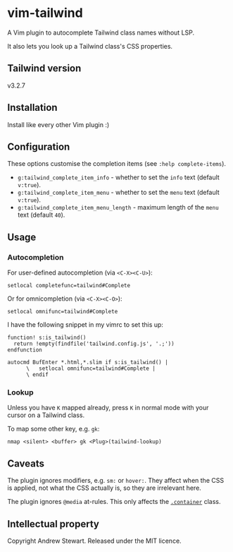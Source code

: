 # vim-tailwind

A Vim plugin to autocomplete Tailwind class names without LSP.

It also lets you look up a Tailwind class's CSS properties.


## Tailwind version

v3.2.7


## Installation

Install like every other Vim plugin :)


## Configuration

These options customise the completion items (see `:help complete-items`).

- `g:tailwind_complete_item_info` - whether to set the `info` text (default `v:true`).
- `g:tailwind_complete_item_menu` - whether to set the `menu` text (default `v:true`).
- `g:tailwind_complete_item_menu_length` - maximum length of the `menu` text (default `40`).


## Usage

### Autocompletion

For user-defined autocompletion (via `<C-X><C-U>`):

```vim
setlocal completefunc=tailwind#Complete
```

Or for omnicompletion (via `<C-X><C-O>`):

```vim
setlocal omnifunc=tailwind#Complete
```

I have the following snippet in my vimrc to set this up:

```vim
function! s:is_tailwind()
  return !empty(findfile('tailwind.config.js', '.;'))
endfunction

autocmd BufEnter *.html,*.slim if s:is_tailwind() |
      \   setlocal omnifunc=tailwind#Complete |
      \ endif
```

### Lookup

Unless you have `K` mapped already, press `K` in normal mode with your cursor on a Tailwind class.

To map some other key, e.g. `gk`:

```vim
nmap <silent> <buffer> gk <Plug>(tailwind-lookup)
```


## Caveats

The plugin ignores modifiers, e.g. `sm:` or `hover:`.  They affect when the CSS is applied, not what the CSS actually is, so they are irrelevant here.

The plugin ignores `@media` at-rules.  This only affects the [`.container`](https://tailwindcss.com/docs/container) class.


## Intellectual property

Copyright Andrew Stewart.  Released under the MIT licence.
